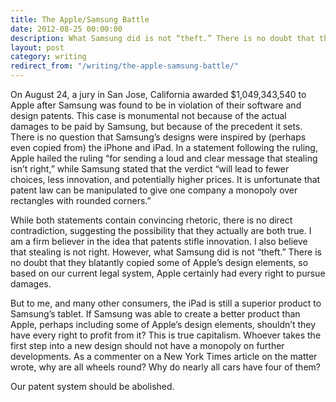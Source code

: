 ```yaml
---
title: The Apple/Samsung Battle
date: 2012-08-25 00:00:00
description: What Samsung did is not “theft.” There is no doubt that they blatantly copied some of Apple’s design elements, so based on our current legal system, Apple certainly had every right to pursue damages.
layout: post
category: writing
redirect_from: "/writing/the-apple-samsung-battle/"
---
```


On August 24, a jury in San Jose, California awarded $1,049,343,540 to Apple after Samsung was found to be in violation of their software and design patents. This case is monumental not because of the actual damages to be paid by Samsung, but because of the precedent it sets. There is no question that Samsung’s designs were inspired by (perhaps even copied from) the iPhone and iPad. In a statement following the ruling, Apple hailed the ruling “for sending a loud and clear message that stealing isn’t right,” while Samsung stated that the verdict “will lead to fewer choices, less innovation, and potentially higher prices. It is unfortunate that patent law can be manipulated to give one company a monopoly over rectangles with rounded corners.”

While both statements contain convincing rhetoric, there is no direct contradiction, suggesting the possibility that they actually are both true. I am a firm believer in the idea that patents stifle innovation. I also believe that stealing is not right. However, what Samsung did is not “theft.” There is no doubt that they blatantly copied some of Apple’s design elements, so based on our current legal system, Apple certainly had every right to pursue damages.

But to me, and many other consumers, the iPad is still a superior product to Samsung’s tablet. If Samsung was able to create a better product than Apple, perhaps including some of Apple’s design elements, shouldn’t they have every right to profit from it? This is true capitalism. Whoever takes the first step into a new design should not have a monopoly on further developments. As a commenter on a New York Times article on the matter wrote, why are all wheels round? Why do nearly all cars have four of them?

Our patent system should be abolished.
